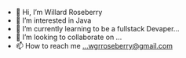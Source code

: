 


- 👋 Hi, I’m Willard Roseberry
- 👀 I’m interested in Java
- 🌱 I’m currently learning to be a fullstack Devaper...
- 💞️ I’m looking to collaborate on ...
- 📫 How to reach me ...wgrroseberry@gmail.com 

<!---
willard48java/willard48java is a ✨ special ✨ repository because its `README.md` (this file) appears on your GitHub profile.
You can click the Preview link to take a look at your changes.
--->
